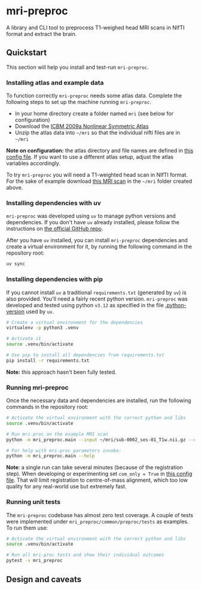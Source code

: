 # mri-preproc

A library and CLI tool to preprocess T1-weighed head MRI scans 
in NIfTI format and extract the brain.

## Quickstart

This section will help you install and test-run `mri-preproc`.

### Installing atlas and example data

To function correctly `mri-preproc` needs some atlas data.
Complete the following steps to set up the machine running `mri-preproc`.

- In your home directory create a folder named `mri` (see below for configuration)
- Download the [ICBM 2009a Nonlinear Symmetric Atlas](http://www.bic.mni.mcgill.ca/~vfonov/icbm/2009/mni_icbm152_nlin_sym_09a_nifti.zip)
- Unzip the atlas data into `~/mri` so that the individual nifti files are in `~/mri` 

__Note on configuration:__ the atlas directory and file names are defined in [this config file](mri_preproc/brain_extract/config.py).
If you want to use a different atlas setup, adjust the atlas variables accordingly.

To try `mri-preproc` you will need a T1-weighted head scan in NIfTI format.
For the sake of example download [this MRI scan](https://s3.amazonaws.com/openneuro.org/ds000247/sub-0002/ses-01/anat/sub-0002_ses-01_T1w.nii.gz?versionId=71.XAnuxtjw6ITyFLSPZeH_lAayTeyvq)
in the `~/mri` folder created above.

### Installing dependencies with uv

`mri-preproc` was developed using `uv` to manage python versions and dependencies.
If you don't have `uv` already installed, please follow the instructions on
[the official GitHub repo](https://github.com/astral-sh/uv).

After you have `uv` installed, you can install `mri-preproc` dependencies and
create a virtual environment for it, by running the following command in the
repository root:

```bash
uv sync
```

### Installing dependencies with pip

If you cannot install `uv` a traditional `requirements.txt` (generated by `uv`)
is also provided. You'll need a fairly recent python version. `mri-preproc` was
developed and tested using python `v3.12` as specified in the file
[.python-version](.python-version) used by `uv`.

```bash
# Create a virtual environment for the dependencies
virtualenv -p python3 .venv

# Activate it
source .venv/bin/activate

# Use pip to install all dependencies from requirements.txt 
pip install -r requirements.txt
```

__Note:__ this approach hasn't been fully tested.

### Running mri-preproc

Once the necessary data and dependencies are installed, run the following
commands in the repository root:

```bash
# Activate the virtual environment with the correct python and libs 
source .venv/bin/activate

# Run mri-proc on the example MRI scan 
python -m mri_preproc.main --input ~/mri/sub-0002_ses-01_T1w.nii.gz --output ~/mri/output.nii.gz --sigma 2

# For help with mri-proc parameters invoke:
python -m mri_preproc.main --help
```

__Note__: a single run can take several minutes (because of the registration
step). When developing or experimenting set `com_only = True` in [this config file](mri_preproc/brain_extract/config.py).
That will limit registration to centre-of-mass alignment, which too low quality for any real-world use
but extremely fast.

### Running unit tests

The `mri-preproc` codebase has almost zero test coverage. A couple of tests
were implemented under `mri_preproc/common/preproc/tests` as examples. To run them use:

```bash
# Activate the virtual environment with the correct python and libs 
source .venv/bin/activate

# Run all mri-proc tests and show their individual outcomes
pytest -v mri_preproc
```

## Design and caveats



